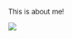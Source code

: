 This is about me!










<a href="https://visitcount.itsvg.in">
  <img src="https://visitcount.itsvg.in/api?id=everyting123&label=Stat&color=2&icon=0&pretty=false" />
</a>

